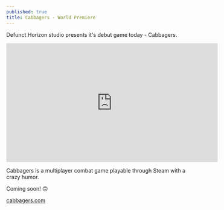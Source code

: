 ```yaml
---
published: true
title: Cabbagers - World Premiere
---
```


Defunct Horizon studio presents it's debut game today - Cabbagers.

<iframe width="560" height="315" src="https://www.youtube.com/embed/kkTN8r-qeio" frameborder="0" allowfullscreen></iframe>

Cabbagers is a multiplayer combat game playable through Steam with a crazy humor.

Coming soon! 🙃


<a href="https://cabbagers.com">cabbagers.com</a>


